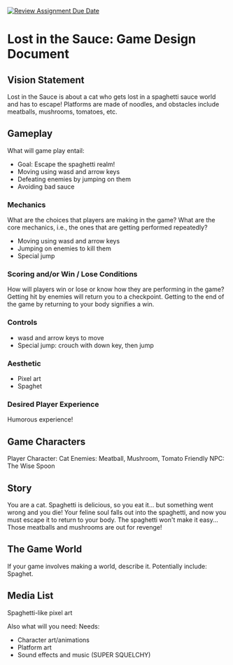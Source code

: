 [![Review Assignment Due Date](https://classroom.github.com/assets/deadline-readme-button-22041afd0340ce965d47ae6ef1cefeee28c7c493a6346c4f15d667ab976d596c.svg)](https://classroom.github.com/a/RUW5rPtF)
# Lost in the Sauce: Game Design Document

## Vision Statement
Lost in the Sauce is about a cat who gets lost in a spaghetti sauce world and has to escape! Platforms are made of noodles, and obstacles include meatballs, mushrooms, tomatoes, etc. 

## Gameplay 
What will game play entail:
- Goal: Escape the spaghetti realm!
- Moving using wasd and arrow keys
- Defeating enemies by jumping on them
- Avoiding bad sauce

### Mechanics
What are the choices that players are making in the game? 
What are the core mechanics, i.e., the ones that are getting performed repeatedly?
- Moving using wasd and arrow keys
- Jumping on enemies to kill them
- Special jump

### Scoring and/or Win / Lose Conditions
How will players win or lose or know how they are performing in the game?
Getting hit by enemies will return you to a checkpoint.
Getting to the end of the game by returning to your body signifies a win. 

### Controls
- wasd and arrow keys to move
- Special jump: crouch with down key, then jump

### Aesthetic
- Pixel art
- Spaghet

### Desired Player Experience
Humorous experience!

## Game Characters
Player Character: Cat
Enemies: Meatball, Mushroom, Tomato
Friendly NPC: The Wise Spoon

## Story
You are a cat. Spaghetti is delicious, so you eat it... but something went wrong and you die! Your feline soul falls out into the spaghetti, and now you must escape it to return to your body. The spaghetti won't make it easy... Those meatballs and mushrooms are out for revenge! 

## The Game World
If your game involves making a world, describe it. Potentially include:
Spaghet. 
  
## Media List
Spaghetti-like pixel art

Also what will you need:
Needs:
- Character art/animations
- Platform art
- Sound effects and music (SUPER SQUELCHY)

